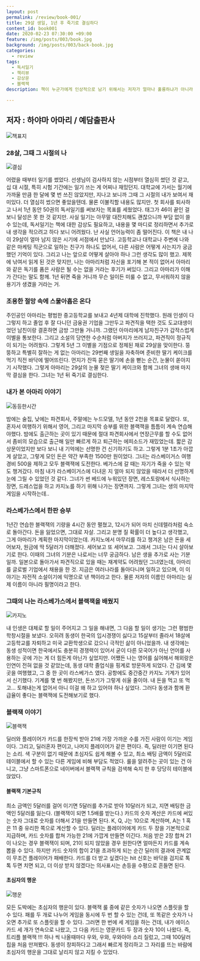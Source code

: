 ```yaml
---
layout: post
permalink: /review/book-001/
title: 29살 생일, 1년 후 죽기로 결심하다
content_id: book001
date: 2020-02-23 07:30:00 +09:00
feature: /img/posts/003/book.jpg
background: /img/posts/003/back-book.jpg
categories:
  - review
tags:
  - 독서일기
  - 책리뷰
  - 감상문
  - 블랙잭
description: 책이 누군가에게 인상적으로 남기 위해서는 저자가 얼마나 훌륭하냐가 아니라 책을 만나는 타이밍이 중요하다고 생각한다. 내가 이 책을 접한 건 28살, 백수, 그리고, 라스베가스에서 블랙잭을 배우고 돌아왔을 때였다.

---
```


## 저자 : 하야마 아마리 / 예담출판사

![책표지](/img/posts/003/book.jpg)

### 28살, 그때 그 시절의 나

![결심](/img/posts/003/review.jpg)

어렸을 때부터 일기를 썼었다. 선생님이 검사하지 않는 시점부터 열심히 썼던 것 같고, 십 대 시절, 특히 시험 기간에는 일기 쓰는 게 어찌나 재밌던지. 대학교에 가서는 월기에 가까울 만큼 한 달에 몇 번 쓰진 않았지만, 지나고 보니까 그때 그 시절의 내가 보여서 재미있다. 더 열심히 썼으면 좋았을텐데. 물론 이불킥할 내용도 많지만. 첫 회사를 퇴사하고 나서 1년 동안 50권의 독서일기를 써보자는 목표를 세웠었다. 태그가 46이 끝인 걸 보니 달성은 못 한 것 같지만. 사실 일기는 아무말 대잔치해도 괜찮으니까 부담 없이 쓸 수 있는데, 독서일기는 책에 대한 감상도 필요하고, 내용을 몇 마디로 정리하면서 추가로 내 생각을 적으려고 하다 보니 어려웠다. 난 사실 언어능력이 좀 떨어진다. 이 책은 내 나이 29살이 얼마 남지 않은 시기에 서점에서 만났다. 고등학교나 대학교나 주변에 나와 같은 마케팅 직군으로 일하는 친구가 하나도 없어서, 다른 사람은 어떻게 사는지가 궁금했던 기억이 있다. 그리고 나는 앞으로 어떻게 살아야 하나 그런 생각도 많이 했고. 제목에 낚여서 읽게 된 것은 맞지만, 나는 아마리처럼 자신을 포기해 본 적이 없어서 아마리와 같은 독기를 품은 사람은 될 수는 없을 거라는 후기가 써있다. 그리고 아마리가 이해가 간다는 말도 함께. 1년 뒤면 죽을 거니까 무슨 일이든 미룰 수 없고, 무서워하지 않을 용기가 생겼을 거라는 거.

### 조용한 절망 속에 스물아홉은 온다

주인공인 아마리는 평범한 중고등학교를 보내고 4년제 대학에 진학했다. 원래 인생이 다 그렇지 하고 졸업 후 잘 다니던 금융권 기업을 그만두고 파견직을 택한 것도 도교대생이었던 남친이랑 결혼하면 금방 그만둘 거니까. 그랬던 아마리에게 남자친구가 갑작스럽게 이별을 통보한다. 그리고 소설의 당연한 수순처럼 아버지가 쓰러지고, 파견직이 정규직이 되기는 어려웠다. 그렇게 5년 그 이별을 기점으로 정체된 채로 29살을 맞이한다. 뚱뚱하고 특별히 잘하는 게 없는 아마리는 29번째 생일을 자축하며 준비한 딸기 케이크를 먹기 직전 바닥에 떨어뜨린다. 먼지가 잔뜩 묻은 딸기에 손을 뻗는 순간, 눈물이 쏟아지기 시작했다. 그렇게 아마리는 29살의 눈물 젖은 딸기 케이크와 함께 그녀의 생애 마지막 결심을 한다. 그녀는 1년 뒤 죽기로 결심한다. 

### 내가 본 아마리 이야기

![동등한시간](/img/posts/003/time.jpg)

밤에는 술집, 낮에는 파견회사, 주말에는 누드모델, 1년 동안 2천을 목표로 달렸다. 또, 혼자서 여행하기 위해서 영어, 그리고 마지막 승부를 위한 블랙잭을 틈틈이 계속 연습해야했다. 밤에도 출근하는 곳이 있기 때문에 절대 파견회사에서 연장근무를 할 수도 없어서 좀비의 모습으로 출근해 일만 빠르게 하고 퇴근하는 에피소드가 재밌었는데. 짧은 감상문이었지만 보다 보니 내 기억에는 선명한 건 신기하기도 하고. 그렇게 1분 1초가 아깝게 살았고, 그렇게 모인 돈은 약간 부족한 1500만 원이었다. 그녀는 라스베이거스 여행경비 500을 제하고 모두 블랙잭에 도전한다. 베가스에 갈 때는 자기가 죽을 수 있는 약도 챙겨갔다. 마침 내가 라스베이거스에 다녀온 지 얼마 되지 않았을 때라서 더 선명하게 눈에 그릴 수 있었던 것 같다. 그녀가 썬 베드에 누워있던 장면, 레스토랑에서 식사하는 장면, 드레스업을 하고 카지노를 하기 위해 나가는 장면까지. 그렇게 그녀는 생의 마지막 게임을 시작하는데..

### 라스베가스에서 한판 승부

1년간 연습한 블랙잭의 기량을 4시간 동안 펼쳤고, 12시가 되어 마치 신데렐라처럼 숙소로 돌아간다. 돈을 잃었으면, 그대로 자살. 그리고 분명 질 확률이 더 높다고 생각했고, 그게 아마리가 계획한 마지막이었는데. 카지노에서 마무리를 하고 챙겨온 남은 돈을 세어보자, 원금에 딱 5달러가 더해졌다. 세어보고 또 세어보고. 그래서 그녀는 다시 살아보기로 한다. 이때의 그녀의 기분은 나로서는 너무 궁금하다. 남은 생을 추가로 사는 기분일까. 일본으로 돌아가서 파견직으로 있을 때는 재계약도 어려웠던 그녀였는데, 아마리를 글로벌 기업에서 채용을 한 것. 지금은 여러나라를 돌아다니며 일하고 있으며, 이 이야기는 자전적 소설이기에 익명으로 낸 책이라고 한다. 물론 저자의 이름인 아마리는 실제 이름이 아니라 필명이라고 한다.

### 그때의 나는 라스베가스에서 블랙잭을 배웠지

![카지노](/img/posts/003/casino.jpg)

내 인생은 대체로 할 일이 주어지고 그 일을 해내면, 그 다음 할 일이 생기는 그런 평범한 학창시절을 보냈다. 오히려 동생이 한국의 입시경쟁이 싫다고 15살부터 졸라서 18살에 고등학교를 자퇴하고 미국 교환학생으로 갔으니 극적인 삶이 아니었을까. 내 생각에는 동생 성적이면 한국에서도 충분히 경쟁력이 있어서 굳이 다른 모국어가 아닌 언어를 사용하는 곳에 가는 게 더 힘든게 아닌가 싶었지만. 어쨌든 나는 영어를 싫어해서 해외랑은 인연이 전혀 없을 것 같았는데, 동생 대학 졸업식을 핑계로 방문하게 되었다. 간 김에 몇 곳을 여행했고, 그 중 한 곳이 라스베가스 였다. 공항에도 중간중간 카지노 기계가 있어서 신기했다. 기계를 몇 번 해봤지만, 돈쓰기가 그렇게 쉬울 줄이야. 내 돈을 먹고 또 먹고... 토해내는게 없어서 아니 이걸 왜 하고 있어야 하나 싶었다. 그러다 동생과 함께 환급율이 좋다는 블랙잭에 도전해보기로 했다. 

### 블랙잭 이야기

![블랙잭](/img/posts/003/playingcard.jpeg)

딜러와 플레이어가 카드를 한장씩 받아 21에 가장 가까운 수를 가진 사람이 이기는 게임이다. 그리고, 딜러혼자 편이고, 나머지 플레이어가 같은 편이다. 즉, 딜러만 이기면 된다는 소리. 색 구분이 없기 때문에 초심자도 쉽게 해볼 수 있고, 최소 배팅 금액이 5달러로 테이블에서 할 수 있는 다른 게임에 비해 부담도 적었다. 룰을 알려주는 곳이 있는 건 아니고, 그냥 스마트폰으로 네이버에서 블랙잭 규칙을 검색해 숙지 한 후 당당히 테이블에 앉았다. 

#### 블랙잭 기본규칙

최소 금액인 5달러를 걸어 이기면 5달러를 추가로 받아 10달러가 되고, 지면 배팅한 금액인 5달러를 잃는다. (블랙잭이 되면 1.5배를 받는다.) 카드의 숫자 계산은 카드에 써있는 숫자 그대로 숫자를 더해서 21을 만들면 된다. K, Q, J는 10으로 계산하며, A는 1 혹은 11 중 유리한 쪽으로 계산할 수 있다. 딜러는 플레이어에게 카드 두 장을 기본적으로 지급하며, 카드 숫자를 합쳐 가능한 21에 가깝게 만들면 이긴다. 처음 받은 2장 합쳐 21이 나오는 경우 블랙잭이 되며, 21이 되지 않았을 경우 원한다면 얼마든지 카드를 계속 뽑을 수 있다. 하지만 카드 숫자의 합이 21을 초과하게 되는 순간 딜러의 결과에 관계없이 무조건 플레이어가 패배한다. 카드를 더 받고 싶겠다는 hit 신호는 바닥을 검지로 톡톡 두면 치면 되고, 더 이상 받지 않겠다는 의사표시는 손등을 수평으로 흔들면 된다. 

#### 초심자의 행운

![행운](/img/posts/003/luck.jpg)

모든 도박에는 초심자의 행운이 있다. 블랙잭 룰 중에 같은 숫자가 나오면 스플릿을 할 수 있다. 패를 두 개로 나누어 게임을 동시에 두 번 할 수 있는 건데, 또 똑같은 숫자가 나오면 추가로 또 스플릿을 할 수 있다. 그러면 한 번에 세 게임을 하는 건데, 내가 에이스 카드 세 개가 연속으로 나왔고, 그 다음 카드는 영문카드 두 장과 숫자 10이 나왔다. 즉, 트리플 블랙잭 !!! 하나 씩 나올때마다 우와, 우와, 우와아아 소리 질렀고, 그때 100달러 칩을 처음 만져봤다. 동생이 창피하다고 그래서 빠르게 정리하고 그 자리를 뜨는 바람에 초심자의 행운을 그대로 날리지 않고 지킬 수 있었다.

